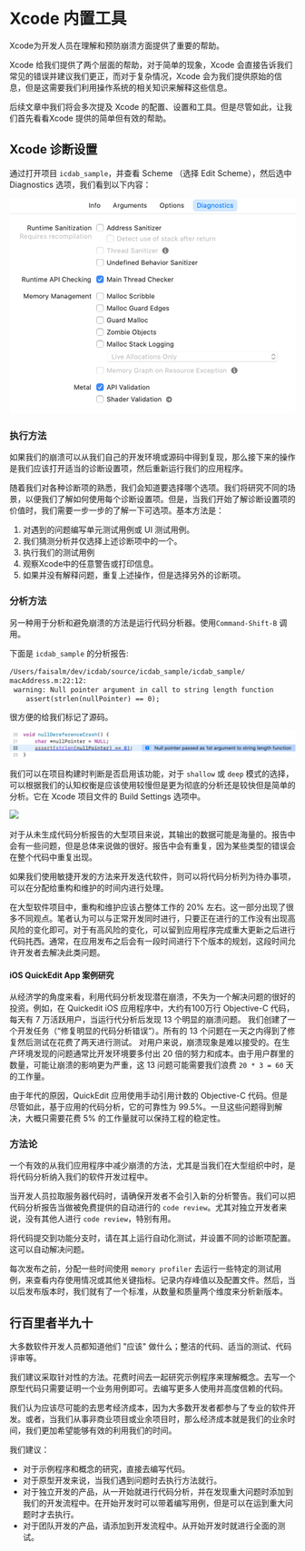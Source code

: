 # Xcode 内置工具

Xcode为开发人员在理解和预防崩溃方面提供了重要的帮助。

Xcode 给我们提供了两个层面的帮助，对于简单的现象，Xcode 会直接告诉我们常见的错误并建议我们更正，而对于复杂情况，Xcode 会为我们提供原始的信息，但是这需要我们利用操作系统的相关知识来解释这些信息。

后续文章中我们将会多次提及 Xcode 的配置、设置和工具。但是尽管如此，让我们首先看看Xcode 提供的简单但有效的帮助。

## Xcode 诊断设置

通过打开项目 `icdab_sample`，并查看 Scheme （选择 Edit Scheme），然后选中 Diagnostics 选项，我们看到以下内容：

![](screenshots/diagnostic_settings.png)

### 执行方法

如果我们的崩溃可以从我们自己的开发环境或源码中得到复现，那么接下来的操作是我们应该打开适当的诊断设置项，然后重新运行我们的应用程序。

随着我们对各种诊断项的熟悉，我们会知道要选择哪个选项。我们将研究不同的场景，以便我们了解如何使用每个诊断设置项。但是，当我们开始了解诊断设置项的价值时，我们需要一步一步的了解一下可选项。基本方法是：

1.  对遇到的问题编写单元测试用例或 UI 测试用例。
1.  我们猜测分析并仅选择上述诊断项中的一个。
1.  执行我们的测试用例
1.  观察Xcode中的任意警告或打印信息。
1.  如果并没有解释问题，重复上述操作，但是选择另外的诊断项。 

### 分析方法

另一种用于分析和避免崩溃的方法是运行代码分析器。使用`Command-Shift-B` 调用。

下面是 `icdab_sample` 的分析报告:

```
/Users/faisalm/dev/icdab/source/icdab_sample/icdab_sample/
macAddress.m:22:12:
 warning: Null pointer argument in call to string length function
    assert(strlen(nullPointer) == 0);
```

很方便的给我们标记了源码。

![](screenshots/analyser_null.png)

我们可以在项目构建时判断是否启用该功能，对于 `shallow` 或 `deep` 模式的选择，可以根据我们的认知权衡是应该使用较慢但是更为彻底的分析还是较快但是简单的分析。它在 Xcode 项目文件的 Build Settings 选项中。

![](screenshots/static_analyser_build.png)

对于从未生成代码分析报告的大型项目来说，其输出的数据可能是海量的。报告中会有一些问题，但是总体来说做的很好。报告中会有重复，因为某些类型的错误会在整个代码中重复出现。

如果我们使用敏捷开发的方法来开发迭代软件，则可以将代码分析列为待办事项，可以在分配给重构和维护的时间内进行处理。

在大型软件项目中，重构和维护应该占整体工作的 20% 左右。这一部分出现了很多不同观点。笔者认为可以与正常开发同时进行，只要正在进行的工作没有出现高风险的变化即可。对于有高风险的变化，可以留到应用程序完成重大更新之后进行代码扥西。通常，在应用发布之后会有一段时间进行下个版本的规划，这段时间允许开发者去解决此类问题。

#### iOS QuickEdit App 案例研究

从经济学的角度来看，利用代码分析发现潜在崩溃，不失为一个解决问题的很好的投资。例如，在 Quickedit iOS 应用程序中，大约有100万行 Objective-C 代码，每天有 7 万活跃用户，当运行代分析后发现 13 个明显的崩溃问题。 我们创建了一个开发任务（“修复明显的代码分析错误”）。所有的 13 个问题在一天之内得到了修复然后测试在花费了两天进行测试。 对用户来说，崩溃现象是难以接受的。在生产环境发现的问题通常比开发环境要多付出 20 倍的努力和成本。由于用户群里的数量，可能让崩溃的影响更为严重，这 13 问题可能需要我们浪费 `20 * 3 = 60` 天的工作量。

由于年代的原因，QuickEdit 应用使用手动引用计数的 Objective-C 代码。但是尽管如此，基于应用的代码分析，它的可靠性为  99.5%。一旦这些问题得到解决，大概只需要花费 5% 的工作量就可以保持工程的稳定性。

### 方法论

一个有效的从我们应用程序中减少崩溃的方法，尤其是当我们在大型组织中时，是将代码分析纳入我们的软件开发过程中。

当开发人员拉取服务器代码时，请确保开发者不会引入新的分析警告。我们可以把代码分析报告当做被免费提供的自动进行的 `code review`。尤其对独立开发者来说，没有其他人进行 `code review`，特别有用。

将代码提交到功能分支时，请在其上运行自动化测试，并设置不同的诊断项配置。这可以自动解决问题。

每次发布之前，分配一些时间使用 `memory profiler` 去运行一些特定的测试用例，来查看内存使用情况或其他关键指标。记录内存峰值以及配置文件。然后，当以后发布版本时，我们就有了一个标准，从数量和质量两个维度来分析新版本。

## 行百里者半九十

大多数软件开发人员都知道他们 "应该" 做什么；整洁的代码、适当的测试、代码评审等。

我们建议采取针对性的方法。花费时间去一起研究示例程序来理解概念。去写一个原型代码只需要证明一个业务用例即可。去编写更多人使用并高度信赖的代码。

我们认为应该尽可能的去思考经济成本，因为大多数开发者都参与了专业的软件开发。或者，当我们从事非商业项目或业余项目时，那么经济成本就是我们的业余时间，我们更加希望能够有效的利用我们的时间。

我们建议：

- 对于示例程序和概念的研究，直接去编写代码。
- 对于原型开发来说，当我们遇到问题时去执行方法就行。
- 对于独立开发的产品，从一开始就进行代码分析，并在发现重大问题时添加到我们的开发流程中。在开始开发时可以带着编写用例，但是可以在运到重大问题时才去执行。
- 对于团队开发的产品，请添加到开发流程中。从开始开发时就进行全面的测试。
